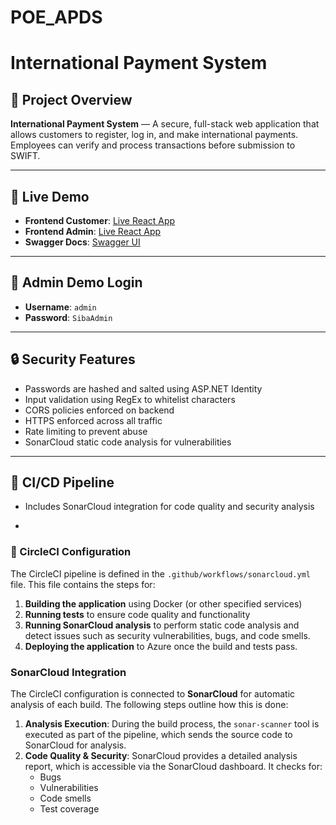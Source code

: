 # POE_APDS
# International Payment System

## 📌 Project Overview  
**International Payment System** — A secure, full-stack web application that allows customers to register, log in, and make international payments. Employees can verify and process transactions before submission to SWIFT.

---

## 🚀 Live Demo  
- **Frontend Customer**: [Live React App](https://sibareactfe-hzcnaxcfdqbyaddc.southafricanorth-01.azurewebsites.net/login)
- **Frontend Admin**: [Live React App](https://sibareactfe-hzcnaxcfdqbyaddc.southafricanorth-01.azurewebsites.net/employee)  
- **Swagger Docs**: [Swagger UI]([https://your-backend-link/swagger](https://sibapayment-cubwerbvhzfpbmg8.southafricanorth-01.azurewebsites.net/swagger/index.html))  
---
## 👤 Admin Demo Login  
- **Username**: `admin`  
- **Password**: `SibaAdmin`

---

## 🔒 Security Features  
- Passwords are hashed and salted using ASP.NET Identity  
- Input validation using RegEx to whitelist characters  
- CORS policies enforced on backend  
- HTTPS enforced across all traffic  
- Rate limiting to prevent abuse  
- SonarCloud static code analysis for vulnerabilities  

---

## 🧪 CI/CD Pipeline   
- Includes SonarCloud integration for code quality and security analysis  


- 
### 📝 CircleCI Configuration
The CircleCI pipeline is defined in the `.github/workflows/sonarcloud.yml` file. This file contains the steps for:
1. **Building the application** using Docker (or other specified services)
2. **Running tests** to ensure code quality and functionality
3. **Running SonarCloud analysis** to perform static code analysis and detect issues such as security vulnerabilities, bugs, and code smells.
4. **Deploying the application** to Azure once the build and tests pass.

### SonarCloud Integration
The CircleCI configuration is connected to **SonarCloud** for automatic analysis of each build. The following steps outline how this is done:
1. **Analysis Execution**: During the build process, the `sonar-scanner` tool is executed as part of the pipeline, which sends the source code to SonarCloud for analysis.
2. **Code Quality & Security**: SonarCloud provides a detailed analysis report, which is accessible via the SonarCloud dashboard. It checks for:
   - Bugs
   - Vulnerabilities
   - Code smells
   - Test coverage
